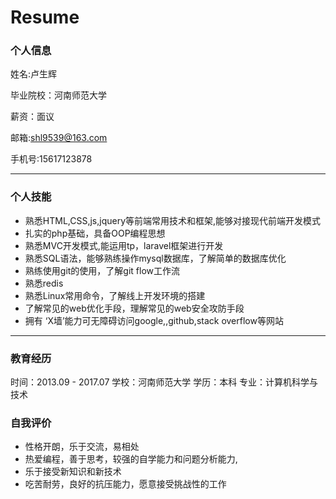 # Resume

### 个人信息 ###
姓名:卢生辉   

毕业院校：河南师范大学

薪资：面议

邮箱:shl9539@163.com 

手机号:15617123878

----------

### 个人技能 ##

- 熟悉HTML,CSS,js,jquery等前端常用技术和框架,能够对接现代前端开发模式
- 扎实的php基础，具备OOP编程思想
- 	熟悉MVC开发模式,能运用tp，laravel框架进行开发
-   熟悉SQL语法，能够熟练操作mysql数据库，了解简单的数据库优化
-  熟练使用git的使用，了解git flow工作流
- 	熟悉redis
- 	熟悉Linux常用命令，了解线上开发环境的搭建
- 	了解常见的web优化手段，理解常见的web安全攻防手段
- 	拥有 ‘X墙’能力可无障碍访问google,,github,stack overflow等网站

----------

### 教育经历 ####

时间：2013.09 - 2017.07    学校：河南师范大学
学历：本科  专业：计算机科学与技术

### 自我评价 ####

- 性格开朗，乐于交流，易相处
- 热爱编程，善于思考，较强的自学能力和问题分析能力,
- 乐于接受新知识和新技术 
- 吃苦耐劳，良好的抗压能力，愿意接受挑战性的工作
